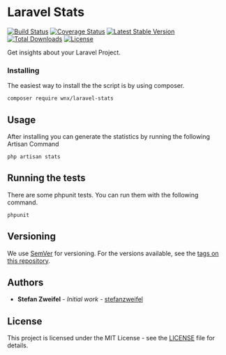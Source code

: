 # Laravel Stats

[![Build Status](https://travis-ci.org/stefanzweifel/laravel-stats.svg)](https://travis-ci.org/stefanzweifel/laravel-stats)
[![Coverage Status](https://coveralls.io/repos/github/stefanzweifel/laravel-stats/badge.svg?branch=master)](https://coveralls.io/github/stefanzweifel/laravel-stats?branch=master)
[![Latest Stable Version](https://poser.pugx.org/wnx/laravel-stats/v/stable)](https://packagist.org/packages/wnx/laravel-stats)
[![Total Downloads](https://poser.pugx.org/wnx/laravel-stats/downloads)](https://packagist.org/packages/wnx/laravel-stats)
[![License](https://poser.pugx.org/wnx/laravel-stats/license)](https://packagist.org/packages/wnx/laravel-stats)

Get insights about your Laravel Project.

### Installing

The easiest way to install the the script is by using composer.

```shell
composer require wnx/laravel-stats
```

## Usage

After installing you can generate the statistics by running the following Artisan Command

```shell
php artisan stats
```

## Running the tests

There are some phpunit tests. You can run them with the following command.

```shell
phpunit
```

## Versioning

We use [SemVer](http://semver.org/) for versioning. For the versions available, see the [tags on this repository](https://github.com/stefanzweifel/laravel-stats/tags).

## Authors

* **Stefan Zweifel** - *Initial work* - [stefanzweifel](https://github.com/stefanzweifel)

## License

This project is licensed under the MIT License - see the [LICENSE](LICENSE) file for details.

